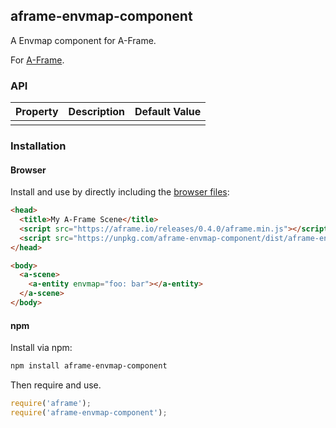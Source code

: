 ## aframe-envmap-component

A Envmap component for A-Frame.

For [A-Frame](https://aframe.io).

### API

| Property | Description | Default Value |
| -------- | ----------- | ------------- |
|          |             |               |

### Installation

#### Browser

Install and use by directly including the [browser files](dist):

```html
<head>
  <title>My A-Frame Scene</title>
  <script src="https://aframe.io/releases/0.4.0/aframe.min.js"></script>
  <script src="https://unpkg.com/aframe-envmap-component/dist/aframe-envmap-component.min.js"></script>
</head>

<body>
  <a-scene>
    <a-entity envmap="foo: bar"></a-entity>
  </a-scene>
</body>
```

<!-- If component is accepted to the Registry, uncomment this. -->
<!--
Or with [angle](https://npmjs.com/package/angle/), you can install the proper
version of the component straight into your HTML file, respective to your
version of A-Frame:

```sh
angle install aframe-envmap-component
```
-->

#### npm

Install via npm:

```bash
npm install aframe-envmap-component
```

Then require and use.

```js
require('aframe');
require('aframe-envmap-component');
```
